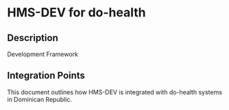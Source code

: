 # HMS-DEV for do-health

## Description

Development Framework

## Integration Points

This document outlines how HMS-DEV is integrated with do-health systems in Dominican Republic.
